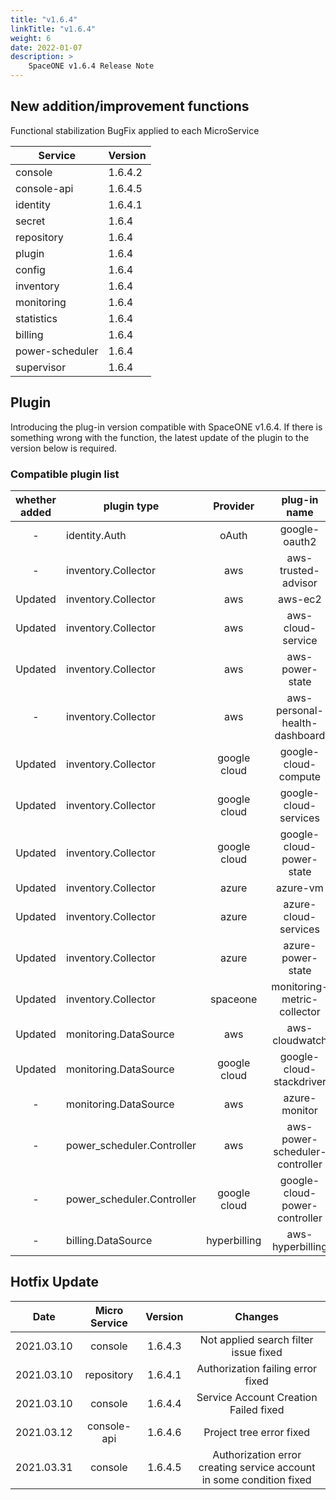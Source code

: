 ```yaml
---
title: "v1.6.4"
linkTitle: "v1.6.4"
weight: 6
date: 2022-01-07
description: >
    SpaceONE v1.6.4 Release Note
---
```


## New addition/improvement functions

Functional stabilization BugFix applied to each MicroService

| Service               | Version |
|-----------------------|---------|
| console     		        | 1.6.4.2 |
| console-api     	     | 1.6.4.5 |
| identity     		       | 1.6.4.1 |
| secret     		         | 1.6.4   |
| repository     	      | 1.6.4   |
| plugin     		         | 1.6.4   |
| config     		         | 1.6.4   |
| inventory     	       | 1.6.4   |
| monitoring     	      | 1.6.4   |
| statistics     	      | 1.6.4   |
| billing     		        | 1.6.4   |
| power-scheduler     	 | 1.6.4   |
| supervisor     	      | 1.6.4   |

## Plugin
Introducing the plug-in version compatible with SpaceONE v1.6.4.
If there is something wrong with the function, the latest update of the plugin to the version below is required.

### Compatible plugin list

| whether added | plugin type                |   Provider   |          plug-in name          | version |
|:-------------:|----------------------------|:------------:|:------------------------------:|:-------:|
|       -       | identity.Auth              |    oAuth     |         google-oauth2          |  v1.1   |
|       -       | inventory.Collector        |     aws      |      aws-trusted-advisor       |  v1.2   |
|    Updated    | inventory.Collector        |     aws      |            aws-ec2             |  v1.10  |
|    Updated    | inventory.Collector        |     aws      |       aws-cloud-service        | v1.8.2  |
|    Updated    | inventory.Collector        |     aws      |        aws-power-state         | v1.5.1  |
|       -       | inventory.Collector        |     aws      | aws-personal-health-dashboard  |  v1.1   |
|    Updated    | inventory.Collector        | google cloud |      google-cloud-compute      | v1.2.5  |
|    Updated    | inventory.Collector        | google cloud |     google-cloud-services      | v1.1.9  |
|    Updated    | inventory.Collector        | google cloud |    google-cloud-power-state    | v1.1.2  |
|    Updated    | inventory.Collector        |    azure     |            azure-vm            | v1.2.1  |
|    Updated    | inventory.Collector        |    azure     |      azure-cloud-services      | v1.1.1  |
|    Updated    | inventory.Collector        |    azure     |       azure-power-state        |  v1.0   |
|    Updated    | inventory.Collector        |   spaceone   |  monitoring-metric-collector   |  v1.1   |
|    Updated    | monitoring.DataSource      |     aws      |         aws-cloudwatch         |  v1.1   |
|    Updated    | monitoring.DataSource      | google cloud |    google-cloud-stackdriver    | v1.0.3  |
|       -       | monitoring.DataSource      |     aws      |         azure-monitor          |  v1.0   |
|       -       | power_scheduler.Controller |     aws      | aws-power-scheduler-controller | v1.4.4  |
|       -       | power_scheduler.Controller | google cloud | google-cloud-power-controller  | v1.1.2  |
|       -       | billing.DataSource         | hyperbilling |        aws-hyperbilling        | v1.0.2  |


## Hotfix Update
| Date       | Micro Service | Version |                               Changes                                |
|------------|:-------------:|:-------:|:--------------------------------------------------------------------:|
| 2021.03.10 |    console    | 1.6.4.3 |                Not applied search filter issue fixed                 |
| 2021.03.10 |  repository   | 1.6.4.1 |                  Authorization failing error fixed                   |
| 2021.03.10 |    console    | 1.6.4.4 |                Service Account Creation Failed fixed                 |
| 2021.03.12 |  console-api  | 1.6.4.6 |                       Project tree error fixed                       |
| 2021.03.31 |    console    | 1.6.4.5 | Authorization error creating service account in some condition fixed |

